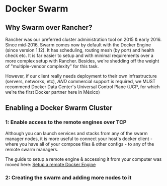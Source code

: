 # Docker Swarm

## Why Swarm over Rancher?

Rancher was our preferred cluster administration tool on 2015 & early 2016. Since mid-2016, Swarm
comes now by default with the Docker Engine (since version 1.12). It has scheduling, routing mesh
(by port) and health check etc. It is far easier to setup and with minimal requirements over a more complex setup with Rancher. Besides, we're shedding off the weight of "multiple-vendor complexity"
for this task.

However, if our client really needs deployment to their own infrastructure (servers, networks, etc), *AND* commercial support is required, we MUST recommend Docker Data Center's Universal Control Plane (UCP, for which we're the first Docker partner here in México)

## Enabling a Docker Swarm Cluster

### 1: Enable access to the remote engines over TCP

Although you can launch services and stacks from any of the swarm manager nodes, it is more useful
to connect your host's docker client - where you have all of your compose files & other configs - to
any of the remote swarm managers.

The guide to setup a remote engine & accessing it from your computer was moved here: [Setup a remote Docker Engine](./REMOTE_DOCKER_ENGINE_SETUP.md)

### 2: Creating the swarm and adding more nodes to it
